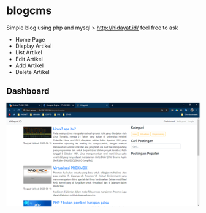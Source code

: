 # blogcms
Simple blog using php and mysql > http://hidayat.id/ feel free to ask


* Home Page 
* Display Artikel
* List Artikel
* Edit Artikel
* Add Artikel
* Delete Artikel

## Dashboard
![Image of Yaktocat](https://github.com/nurhidayatt/blogcms/blob/master/images/dashboard.png)
